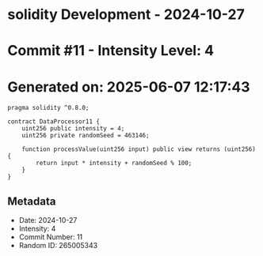 ﻿# solidity Development - 2024-10-27
# Commit #11 - Intensity Level: 4
# Generated on: 2025-06-07 12:17:43
```solidity
pragma solidity ^0.8.0;

contract DataProcessor11 {
    uint256 public intensity = 4;
    uint256 private randomSeed = 463146;

    function processValue(uint256 input) public view returns (uint256) {
        return input * intensity + randomSeed % 100;
    }
}
```
## Metadata
- Date: 2024-10-27
- Intensity: 4
- Commit Number: 11
- Random ID: 265005343
